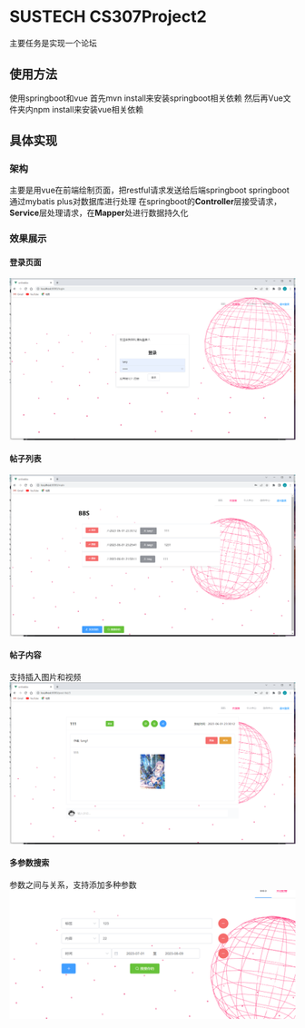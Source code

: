 # SUSTECH CS307Project2
主要任务是实现一个论坛
## 使用方法
使用springboot和vue
首先mvn install来安装springboot相关依赖
然后再Vue文件夹内npm install来安装vue相关依赖
## 具体实现
### 架构
主要是用vue在前端绘制页面，把restful请求发送给后端springboot
springboot通过mybatis plus对数据库进行处理
在springboot的**Controller**层接受请求，**Service**层处理请求，在**Mapper**处进行数据持久化
### 效果展示
#### 登录页面
![](img/登录.png)
#### 帖子列表
![](img/帖子.png)
#### 帖子内容
支持插入图片和视频
![](img/帖子内容.png)
#### 多参数搜索
参数之间与关系，支持添加多种参数
![](img/多参数所搜.png)
